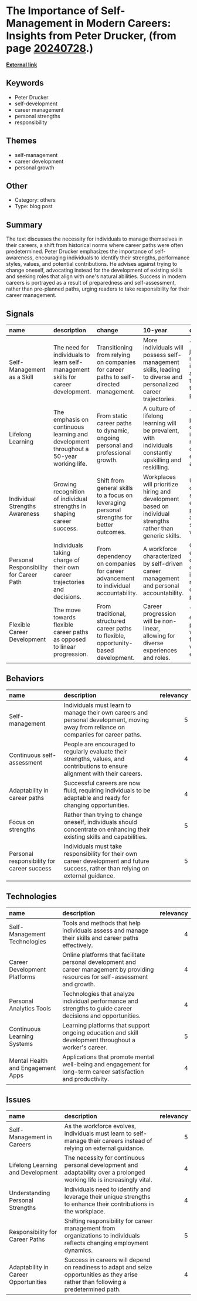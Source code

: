 # __The Importance of Self-Management in Modern Careers: Insights from Peter Drucker__, (from page [20240728](https://kghosh.substack.com/p/20240728).)

__[External link](https://hbr.org/2005/01/managing-oneself)__



## Keywords

* Peter Drucker
* self-development
* career management
* personal strengths
* responsibility

## Themes

* self-management
* career development
* personal growth

## Other

* Category: others
* Type: blog post

## Summary

The text discusses the necessity for individuals to manage themselves in their careers, a shift from historical norms where career paths were often predetermined. Peter Drucker emphasizes the importance of self-awareness, encouraging individuals to identify their strengths, performance styles, values, and potential contributions. He advises against trying to change oneself, advocating instead for the development of existing skills and seeking roles that align with one's natural abilities. Success in modern careers is portrayed as a result of preparedness and self-assessment, rather than pre-planned paths, urging readers to take responsibility for their career management.

## Signals

| name                                    | description                                                                            | change                                                                                     | 10-year                                                                                                        | driving-force                                                                                 |   relevancy |
|:----------------------------------------|:---------------------------------------------------------------------------------------|:-------------------------------------------------------------------------------------------|:---------------------------------------------------------------------------------------------------------------|:----------------------------------------------------------------------------------------------|------------:|
| Self-Management as a Skill              | The need for individuals to learn self-management skills for career development.       | Transitioning from relying on companies for career paths to self-directed management.      | More individuals will possess self-management skills, leading to diverse and personalized career trajectories. | The evolving job market requires individuals to adapt and take control of their career paths. |           4 |
| Lifelong Learning                       | The emphasis on continuous learning and development throughout a 50-year working life. | From static career paths to dynamic, ongoing personal and professional growth.             | A culture of lifelong learning will be prevalent, with individuals constantly upskilling and reskilling.       | The rapid pace of change in industries necessitates ongoing education and adaptation.         |           5 |
| Individual Strengths Awareness          | Growing recognition of individual strengths in shaping career success.                 | Shift from general skills to a focus on leveraging personal strengths for better outcomes. | Workplaces will prioritize hiring and development based on individual strengths rather than generic skills.    | Understanding of personal strengths enhances performance and satisfaction in work roles.      |           4 |
| Personal Responsibility for Career Path | Individuals taking charge of their own career trajectories and decisions.              | From dependency on companies for career advancement to individual accountability.          | A workforce characterized by self-driven career management and personal accountability.                        | Changing economic conditions compel individuals to navigate their own career paths.           |           5 |
| Flexible Career Development             | The move towards flexible career paths as opposed to linear progression.               | From traditional, structured career paths to flexible, opportunity-based development.      | Career progression will be non-linear, allowing for diverse experiences and roles.                             | The gig economy and project-based work promote flexibility and varied career experiences.     |           4 |

## Behaviors

| name                                       | description                                                                                                                           |   relevancy |
|:-------------------------------------------|:--------------------------------------------------------------------------------------------------------------------------------------|------------:|
| Self-management                            | Individuals must learn to manage their own careers and personal development, moving away from reliance on companies for career paths. |           5 |
| Continuous self-assessment                 | People are encouraged to regularly evaluate their strengths, values, and contributions to ensure alignment with their careers.        |           4 |
| Adaptability in career paths               | Successful careers are now fluid, requiring individuals to be adaptable and ready for changing opportunities.                         |           4 |
| Focus on strengths                         | Rather than trying to change oneself, individuals should concentrate on enhancing their existing skills and capabilities.             |           5 |
| Personal responsibility for career success | Individuals must take responsibility for their own career development and future success, rather than relying on external guidance.   |           5 |

## Technologies

| name                              | description                                                                                                                        |   relevancy |
|:----------------------------------|:-----------------------------------------------------------------------------------------------------------------------------------|------------:|
| Self-Management Technologies      | Tools and methods that help individuals assess and manage their skills and career paths effectively.                               |           4 |
| Career Development Platforms      | Online platforms that facilitate personal development and career management by providing resources for self-assessment and growth. |           4 |
| Personal Analytics Tools          | Technologies that analyze individual performance and strengths to guide career decisions and opportunities.                        |           4 |
| Continuous Learning Systems       | Learning platforms that support ongoing education and skill development throughout a worker's career.                              |           5 |
| Mental Health and Engagement Apps | Applications that promote mental well-being and engagement for long-term career satisfaction and productivity.                     |           4 |

## Issues

| name                                 | description                                                                                                                            |   relevancy |
|:-------------------------------------|:---------------------------------------------------------------------------------------------------------------------------------------|------------:|
| Self-Management in Careers           | As the workforce evolves, individuals must learn to self-manage their careers instead of relying on external guidance.                 |           5 |
| Lifelong Learning and Development    | The necessity for continuous personal development and adaptability over a prolonged working life is increasingly vital.                |           4 |
| Understanding Personal Strengths     | Individuals need to identify and leverage their unique strengths to enhance their contributions in the workplace.                      |           4 |
| Responsibility for Career Paths      | Shifting responsibility for career management from organizations to individuals reflects changing employment dynamics.                 |           5 |
| Adaptability in Career Opportunities | Success in careers will depend on readiness to adapt and seize opportunities as they arise rather than following a predetermined path. |           4 |